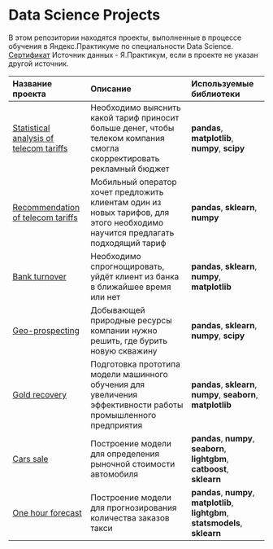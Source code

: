 # Data Science Projects
В этом репозитории находятся проекты, выполненные в процессе обучения в Яндекс.Практикуме по специальности Data Science. 
[Сертификат](https://github.com/fallnexy/Data-Science-Projects/blob/main/Certificate.pdf) 
Источник данных - Я.Практикум, если в проекте не указан другой источник.

| Название проекта | Описание | Используемые библиотеки |
| :-------------------- | :--------------------- |:---------------------------|
| [Statistical analysis of telecom tariffs](https://github.com/fallnexy/Data-Science-Projects/tree/main/statistical%20analysis%20of%20telecom%20tariffs) | Необходимо выяснить какой тариф приносит больше денег, чтобы телеком компания смогла скорректировать рекламный бюджет | **pandas**, **matplotlib**, **numpy**, **scipy** |
|[Recommendation of telecom tariffs](https://github.com/fallnexy/Data-Science-Projects/tree/main/recommendation%20of%20telecom%20tariffs)|Мобильный оператор хочет предложить клиентам один из новых тарифов, для этого необходимо научится предлагать подходящий тариф|**pandas**, **sklearn**, **numpy**|
|[Bank turnover](https://github.com/fallnexy/Data-Science-Projects/tree/main/bank%20turnover)|Необходимо спрогнощировать, уйдёт клиент из банка в ближайшее время или нет|**pandas**, **sklearn**, **numpy**, **matplotlib**|
|[Geo-prospecting](https://github.com/fallnexy/Data-Science-Projects/tree/main/geo-prospecting)|Добывающей природные ресурсы компании нужно решить, где бурить новую скважину|**pandas**, **sklearn**, **numpy**, **scipy**|
|[Gold recovery](https://github.com/fallnexy/Data-Science-Projects/tree/main/gold%20recovery)|Подготовка прототипа модели машинного обучения для увеличения эффективности работы промышленного предприятия|**pandas**, **sklearn**, **numpy**, **seaborn**, **matplotlib**|
|[Cars sale](https://github.com/fallnexy/Data-Science-Projects/tree/main/carsSale)|Построение модели для определения рыночной стоимости автомобиля|**pandas**, **numpy**, **seaborn**, **lightgbm**, **catboost**, **sklearn**|
|[One hour forecast](https://github.com/fallnexy/Data-Science-Projects/tree/main/one%20hour%20forecast)|Построение модели для прогнозирования количества заказов такси|**pandas**, **numpy**, **matplotlib**, **lightgbm**, **statsmodels**, **sklearn**|
